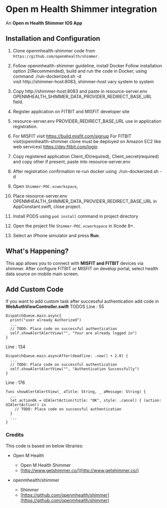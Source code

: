 Open m Health Shimmer integration
=================================

An **Open m Health Shimmer IOS App** 


## Installation and Configuration

1. Clone openmhealth-shimmer code from `https://github.com/openmhealth/shimmer`.
2. Follow openmhealth-shimmer guideline, install Docker
   Follow installation option 2(Recommended), build and run the code in Docker, using command
   ./run-dockerized.sh -d  
   visit http://shimmer-host:8083, shimmer-host vary system to system
3. Copy http://shimmer-host:8083 and paste in resource-server.env OPENMHEALTH_SHIMMER_DATA_PROVIDER_REDIRECT_BASE_URL field.
4. Register application on FITBIT and  MISFIT developer site
5. resource-server.env PROVIDER_REDIRECT_BASE_URL use in application registration.
6. For MISFIT visit 
	https://build.misfit.com/signup
   For FITBIT visit(opennhealth-shimmer clone must be deployed on Amazon EC2 like web services) 
    https://dev.fitbit.com/login
7. Copy registered application Client_ID(required), Client_secret(required) and copy other if present, paste into resource-server.env
8. After registration confirmation re-run docker using 
   ./run-dockerized.sh -d

9. Open `Shimmer-POC.xcworkspace`, 
10. Place resource-server.env OPENMHEALTH_SHIMMER_DATA_PROVIDER_REDIRECT_BASE_URL in AppConstant.swift, close project.
11. Install PODS using `pod install` command in project directory
12. Open the project file `Shimmer-POC.xcworkspace` in Xcode 8+. 
13. Select an iPhone simulator and press **Run**.


## What's Happening?

This app allows you to connect with **MISFIT and FITBIT** devices via shimmer. After configure FITBIT or MISFIT on develop 
portal, select health data source on mobile main screen.

## Add Custom Code 

If you want to add custom task after successful authentication add code in **WebAuthViewController.swift** TODOS
Line : 55
```
DispatchQueue.main.async{
  print("user already Authorized")                    
  ...                
  // TODO: Place code on successful authentication
  self.showAlertAlertView("", "Your are already logged in")
}
```
Line : 134
```
DispatchQueue.main.asyncAfter(deadline: .now() + 2.0) {
  ...
  // TODO: Place code on successful authentication
  self.showAlertAlertView("", "Authentication Successfully")
}
```
Line : 176
```
func showAlertAlertView(_ aTitle: String, _ aMessage: String) {
  ...
  let actionOk = UIAlertAction(title: "OK", style: .cancel) { (action: UIAlertAction!) in
    // TODO: Place code on successful authentication
  }
  ...
}
```

### Credits
  This code is based on below libraries:

  - Open M Health 
    * Open M Health Shimmer
    * [http://www.getshimmer.co/](http://www.getshimmer.co/)

  - openmhealth/shimmer
  	* Shimmer
  	* [https://github.com/openmhealth/shimmer](https://github.com/openmhealth/shimmer)
  	
